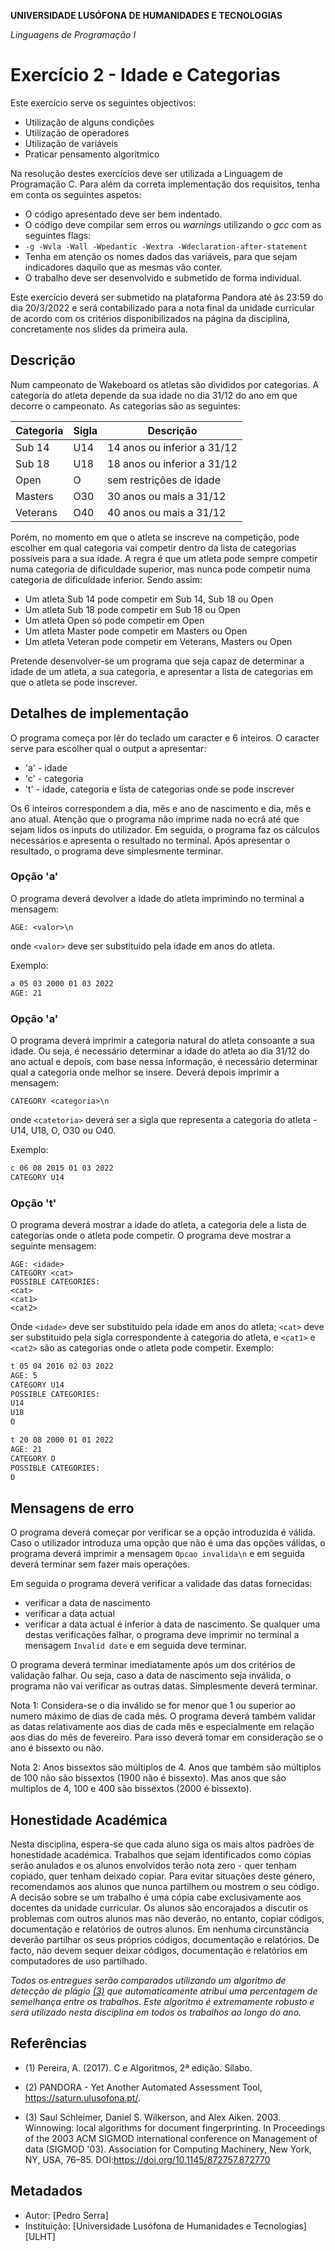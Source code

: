 **UNIVERSIDADE LUSÓFONA DE HUMANIDADES E TECNOLOGIAS**

*Linguagens de Programação I*

# Exercício 2 - Idade e Categorias

Este exercício serve os seguintes objectivos:
- Utilização de alguns condições
- Utilização de operadores
- Utilização de variáveis
- Praticar pensamento algoritmico

Na resolução destes exercícios deve ser utilizada a Linguagem de Programação C. Para além da correta implementação dos requisitos, tenha em conta os seguintes aspetos:
- O código apresentado deve ser bem indentado. 
- O código deve compilar sem erros ou *warnings* utilizando o *gcc* com as seguintes flags:
- `-g -Wvla -Wall -Wpedantic -Wextra -Wdeclaration-after-statement`
- Tenha em atenção os nomes dados das variáveis, para que sejam indicadores daquilo que as mesmas vão conter.
- O trabalho deve ser desenvolvido e submetido de forma individual.

Este exercício deverá ser submetido na plataforma Pandora até às 23:59 do dia 20/3/2022 e será contabilizado para a nota final da unidade curricular de acordo com os critérios disponibilizados na página da disciplina, concretamente nos slides da primeira aula.

## Descrição

Num campeonato de Wakeboard os atletas são divididos por categorias. A categoria do atleta depende da sua idade no dia 31/12 do ano em que decorre o campeonato. As categorias são as seguintes:

| Categoria | Sigla | Descrição                   |
|-----------|-------|-----------------------------|
| Sub 14    | U14   | 14 anos ou inferior a 31/12 |
| Sub 18    | U18   | 18 anos ou inferior a 31/12 |
| Open      | O     | sem restrições de idade     |
| Masters   | O30   | 30 anos ou mais a 31/12     |
| Veterans  | O40   | 40 anos ou mais a 31/12     |

Porém, no momento em que o atleta se inscreve na competição, pode escolher em qual categoria vai competir dentro da lista de categorias possíveis para a sua idade. A regra é que um atleta pode sempre competir numa categoria de dificuldade superior, mas nunca pode competir numa categoria de dificuldade inferior. Sendo assim:
- Um atleta Sub 14 pode competir em Sub 14, Sub 18 ou Open
- Um atleta Sub 18 pode competir em Sub 18 ou Open
- Um atleta Open só pode competir em Open
- Um atleta Master pode competir em Masters ou Open
- Um atleta Veteran pode competir em Veterans, Masters ou Open

Pretende desenvolver-se um programa que seja capaz de determinar a idade de um atleta, a sua categoria, e apresentar a lista de categorias em que o atleta se pode inscrever.

## Detalhes de implementação

O programa começa por lêr do teclado um caracter e 6 inteiros. O caracter serve para escolher qual o output a apresentar:
- 'a' - idade
- 'c' - categoria
- 't' - idade, categoria e lista de categorias onde se pode inscrever

Os 6 inteiros correspondem a dia, mês e ano de nascimento e dia, mês e ano atual. Atenção que o programa não imprime nada no ecrã até que sejam lidos os inputs do utilizador. Em seguida, o programa faz os cálculos necessários e apresenta o resultado no terminal. Após apresentar o resultado, o programa deve simplesmente terminar.

### Opção 'a'
O programa deverá devolver a idade do atleta imprimindo no terminal a mensagem:

```AGE: <valor>\n```

onde `<valor>` deve ser substituido pela idade em anos do atleta.

Exemplo:
```bash
a 05 03 2000 01 03 2022
AGE: 21
```

### Opção 'a'
O programa deverá imprimir a categoria natural do atleta consoante a sua idade. Ou seja, é necessário determinar a idade do atleta ao dia 31/12 do ano actual e depois, com base nessa informação, é necessário determinar qual a categoria onde melhor se insere. Deverá depois imprimir a mensagem:

```CATEGORY <categoria>\n```

onde `<catetoria>` deverá ser a sigla que representa a categoria do atleta - U14, U18, O, O30 ou O40.

Exemplo:
```bash
c 06 08 2015 01 03 2022
CATEGORY U14
```

### Opção 't'


O programa deverá mostrar a idade do atleta, a categoria dele a lista de categorias onde o atleta pode competir. O programa deve mostrar a seguinte mensagem:

```
AGE: <idade>
CATEGORY <cat>
POSSIBLE CATEGORIES:
<cat>
<cat1>
<cat2>
```
Onde `<idade>` deve ser substituido pela idade em anos do atleta; `<cat>` deve ser substituido pela sigla correspondente à categoria do atleta, e `<cat1>` e `<cat2>` são as categorias onde o atleta pode competir. Exemplo:

```bash
t 05 04 2016 02 03 2022
AGE: 5
CATEGORY U14
POSSIBLE CATEGORIES:
U14
U18
O
```

```bash
t 20 08 2000 01 01 2022
AGE: 21
CATEGORY O
POSSIBLE CATEGORIES:
O
```

## Mensagens de erro

O programa deverá começar por verificar se a opção introduzida é válida. Caso o utilizador introduza uma opção que não é uma das opções válidas, o programa deverá imprimir a mensagem ```Opcao invalida\n``` e em seguida deverá terminar sem fazer mais operações.

Em seguida o programa deverá verificar a validade das datas fornecidas: 
- verificar a data de nascimento
- verificar a data actual
- verificar a data actual é inferior à data de nascimento.
Se qualquer uma destas verificações falhar, o programa deve imprimir no terminal a mensagem ```Invalid date``` e em seguida deve terminar.

O programa deverá terminar imediatamente após um dos critérios de validação falhar. Ou seja, caso a data de nascimento seja inválida, o programa não vai verificar as outras datas. Simplesmente deverá terminar.

Nota 1: Considera-se o dia inválido se for menor que 1 ou superior ao numero máximo de dias de cada mês. O programa deverá também validar as datas relativamente aos dias de cada mês e especialmente em relação aos dias do mês de fevereiro. Para isso deverá tomar em consideração se o ano é bissexto ou não. 

Nota 2: Anos bissextos são múltiplos de 4. Anos que também são múltiplos de 100 não são bissextos (1900 não é bissexto). Mas anos que são multiplos de 4, 100 e 400 são bissextos (2000 é bissexto).

## Honestidade Académica

Nesta disciplina, espera-se que cada aluno siga os mais altos padrões de honestidade académica. Trabalhos que sejam identificados como cópias serão anulados e os alunos envolvidos terão nota zero - quer tenham copiado, quer tenham deixado copiar.
Para evitar situações deste género, recomendamos aos alunos que nunca partilhem ou mostrem o seu código.
A decisão sobre se um trabalho é uma cópia cabe exclusivamente aos docentes da unidade curricular.
Os alunos são encorajados a discutir os problemas com outros alunos mas não deverão, no entanto, copiar códigos, documentação e relatórios de outros alunos. Em nenhuma circunstância deverão partilhar os seus próprios códigos, documentação e relatórios. De facto, não devem sequer deixar códigos, documentação e relatórios em computadores de uso partilhado.

*Todos os entregues serão comparados utilizando um algoritmo de detecção de plágio [(3)](#ref3) que automaticamente atribui uma percentagem de semelhança entre os trabalhos. Este algoritmo é extremamente robusto e será utilizado nesta disciplina em todos os trabalhos ao longo do ano.* 

## Referências

<a name="ref1"></a>

* (1) Pereira, A. (2017). C e Algoritmos, 2ª edição. Sílabo.

<a name="ref2"></a>

* (2)  PANDORA - Yet Another Automated Assessment Tool, https://saturn.ulusofona.pt/.

<a name="ref3"></a>

* (3)  Saul Schleimer, Daniel S. Wilkerson, and Alex Aiken. 2003. Winnowing: local algorithms for document fingerprinting. In Proceedings of the 2003 ACM SIGMOD international conference on Management of data (SIGMOD '03). Association for Computing Machinery, New York, NY, USA, 76–85. DOI:https://doi.org/10.1145/872757.872770

## Metadados

* Autor: [Pedro Serra]
* Instituição: [Universidade Lusófona de Humanidades e Tecnologias][ULHT]


